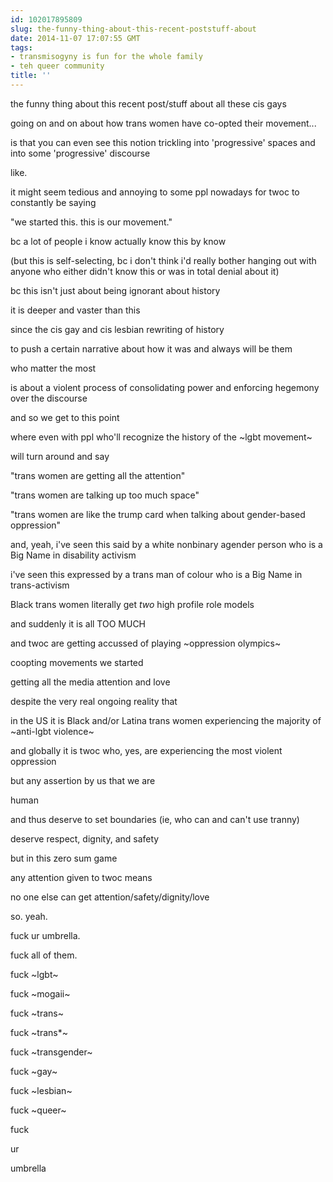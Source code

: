```yaml
---
id: 102017895809
slug: the-funny-thing-about-this-recent-poststuff-about
date: 2014-11-07 17:07:55 GMT
tags:
- transmisogyny is fun for the whole family
- teh queer community
title: ''
---
```

the funny thing about this recent post/stuff about all these cis gays

going on and on about how trans women have co-opted their movement...

is that you can even see this notion trickling into 'progressive' spaces and into some 'progressive' discourse

like. 

it might seem tedious and annoying to some ppl nowadays for twoc to constantly be saying

"we started this. this is our movement."

bc a lot of people i know actually know this by know

(but this is self-selecting, bc i don't think i'd really bother hanging out with anyone who either didn't know this or was in total denial about it)

bc this isn't just about being ignorant about history

it is deeper and vaster than this

since the cis gay and cis lesbian rewriting of history

to push a certain narrative about how it was and always will be them

who matter the most

is about a violent process of consolidating power and enforcing hegemony over the discourse

and so we get to this point

where even with ppl who'll recognize the history of the ~lgbt movement~

will turn around and say

"trans women are getting all the attention"

"trans women are talking up too much space"

"trans women are like the trump card when talking about gender-based oppression"

and, yeah, i've seen this said by a white nonbinary agender person who is a Big Name in disability activism

i've seen this expressed by a trans man of colour who is a Big Name in trans-activism

Black trans women literally get _two_ high profile role models

and suddenly it is all TOO MUCH

and twoc are getting accussed of playing ~oppression olympics~

coopting movements we started

getting all the media attention and love

despite the very real ongoing reality that

in the US it is Black and/or Latina trans women experiencing the majority of ~anti-lgbt violence~

and globally it is twoc who, yes, are experiencing the most violent oppression

but any assertion by us that we are 

human

and thus deserve to set boundaries (ie, who can and can't use tranny)

deserve respect, dignity, and safety

but in this zero sum game

any attention given to twoc means

no one else can get attention/safety/dignity/love

so. yeah. 

fuck ur umbrella.

fuck all of them.

fuck ~lgbt~

fuck ~mogaii~

fuck ~trans~

fuck ~trans*~

fuck ~transgender~

fuck ~gay~

fuck ~lesbian~

fuck ~queer~

fuck

ur

umbrella